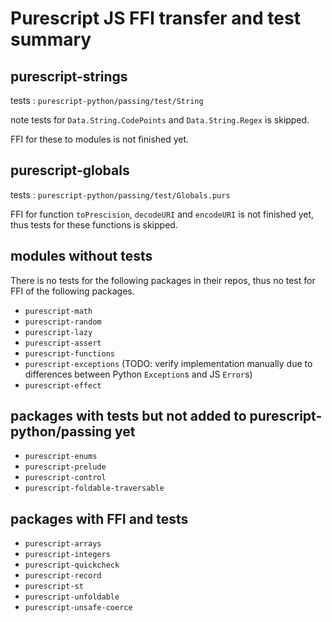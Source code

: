# Purescript JS FFI transfer and test summary

## purescript-strings

tests : `purescript-python/passing/test/String`

note tests for `Data.String.CodePoints` and `Data.String.Regex` is skipped.

FFI for these to modules is not finished yet.

## purescript-globals

tests : `purescript-python/passing/test/Globals.purs`

FFI for function `toPrescision`, `decodeURI` and `encodeURI` is not finished yet, thus tests for these functions is skipped.

## modules without tests

There is no tests for the following packages in their repos, thus no test for FFI of the following packages.

- `purescript-math`
- `purescript-random`
- `purescript-lazy`
- `purescript-assert`
- `purescript-functions`
- `purescript-exceptions` (TODO: verify implementation manually due to differences between Python `Exception`s and JS `Error`s)
- `purescript-effect`

## packages with tests but not added to purescript-python/passing yet

- `purescript-enums`
- `purescript-prelude`
- `purescript-control`
- `purescript-foldable-traversable`

## packages with FFI and tests

- `purescript-arrays`
- `purescript-integers`
- `purescript-quickcheck`
- `purescript-record`
- `purescript-st`
- `purescript-unfoldable`
- `purescript-unsafe-coerce`
